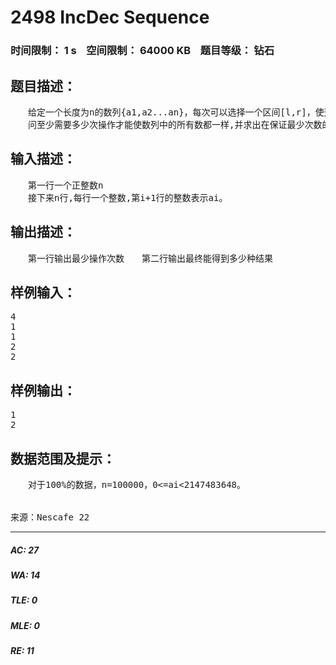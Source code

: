 # 2498 IncDec Sequence   
### 时间限制： 1 s&nbsp;&nbsp;&nbsp;&nbsp;空间限制： 64000 KB&nbsp;&nbsp;&nbsp;&nbsp;题目等级： 钻石  
## 题目描述：  

<pre>
　　给定一个长度为n的数列{a1,a2...an}，每次可以选择一个区间[l,r]，使这个区间内的数都加一或者都减一。  
　　问至少需要多少次操作才能使数列中的所有数都一样,并求出在保证最少次数的前提下,最终得到的数列有多少种。
</pre>
  
  
## 输入描述：  

<pre>
　　第一行一个正整数n   
　　接下来n行,每行一个整数,第i+1行的整数表示ai。
</pre>
  
  
## 输出描述：  

<pre>
　　第一行输出最少操作次数　　第二行输出最终能得到多少种结果
</pre>
  
  
## 样例输入：  

<pre>
4  
1  
1  
2  
2
</pre>
  
  
## 样例输出：  

<pre>
1  
2
</pre>
  
  
## 数据范围及提示：  

<pre>
　　对于100%的数据，n=100000，0<=ai<2147483648。
  

来源：Nescafe 22
</pre>
  
  
***  

##### AC: 27  
##### WA: 14  
##### TLE: 0  
##### MLE: 0  
##### RE: 11  
